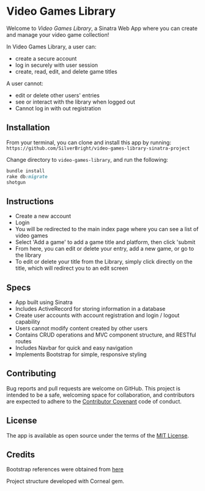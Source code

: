 # Video Games Library

Welcome to *Video Games Library*, a Sinatra Web App where you can create and manage your video game collection! 

In Video Games Library, a user can:
 - create a secure account
 - log in securely with user session
 - create, read, edit, and delete game titles

 A user cannot:
 - edit or delete other users' entries
 - see or interact with the library when logged out
 - Cannot log in with out registration 

## Installation

 From your terminal, you can clone and install this app by running:  
 ` https://github.com/SilverBright/video-games-library-sinatra-project `

Change directory to `video-games-library`, and run the following:

```ruby
bundle install
rake db:migrate
shotgun
```

## Instructions

- Create a new account
- Login 
- You will be redirected to the main index page where you can see a list of video games
- Select 'Add a game' to add a game title and platform, then click 'submit
- From here, you can edit or delete your entry, add a new game, or go to the library
- To edit or delete your title from the Library, simply click directly on the title, which will redirect you to an edit screen


## Specs

- App built using Sinatra
- Includes ActiveRecord for storing information in a database
- Create user accounts with account registration and login / logout capability
- Users cannot modify content created by other users
- Contains CRUD operations and MVC component structure, and RESTful routes
- Includes Navbar for quick and easy navigation
- Implements Bootstrap for simple, responsive styling

## Contributing

Bug reports and pull requests are welcome on GitHub.  This project is intended to be a safe, welcoming space for collaboration, and contributors are expected to adhere to the [Contributor Covenant](http://contributor-covenant.org) code of conduct.

## License

The app is available as open source under the terms of the [MIT License](https://opensource.org/licenses/MIT).

## Credits

Bootstrap references were obtained from [here](https://getbootstrap.com)

Project structure developed with Corneal gem.
